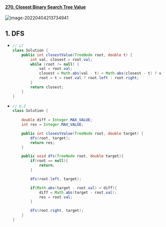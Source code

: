 #### [270. Closest Binary Search Tree Value](https://leetcode-cn.com/problems/closest-binary-search-tree-value/)

![image-20220404213734941](https://raw.githubusercontent.com/TWDH/Leetcode-From-Zero/pictures/img/image-20220404213734941.png)

## 1. DFS

- ```java
  // LC
  class Solution {
      public int closestValue(TreeNode root, double t) {
          int val, closest = root.val;
          while (root != null) {
              val = root.val;
              closest = Math.abs(val - t) < Math.abs(closest - t) ? val : closest;
              root = t < root.val ? root.left : root.right;
          }
          return closest;
      }
  }
  ```

- ```java
  // K.Z
  class Solution {
      
      double diff = Integer.MAX_VALUE;
      int res = Integer.MAX_VALUE;
  
      public int closestValue(TreeNode root, double target) {
          dfs(root, target);
          return res;
      }
  
      public void dfs(TreeNode root, double target){
          if(root == null){
              return;
          }
  
          dfs(root.left, target);
  
          if(Math.abs(target - root.val) < diff){
              diff = Math.abs(target - root.val);
              res = root.val;
          }
  
          dfs(root.right, target);
      }
  }
  ```

